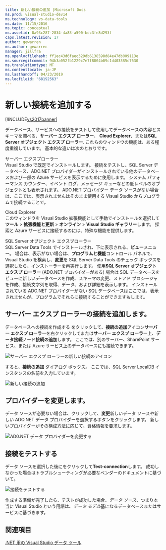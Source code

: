 ```yaml
---
title: 新しい接続の追加 |Microsoft Docs
ms.prod: visual-studio-dev14
ms.technology: vs-data-tools
ms.date: 11/15/2016
ms.topic: conceptual
ms.assetid: 8a93c287-2834-4a83-a590-bdc3fe8d293f
caps.latest.revision: 17
author: gewarren
ms.author: gewarren
manager: jillfra
ms.openlocfilehash: ff1ec43d6faec329db6138598d84e47db009113e
ms.sourcegitcommit: 94b3a052fb1229c7e7f8804b09c1d403385c7630
ms.translationtype: MT
ms.contentlocale: ja-JP
ms.lasthandoff: 04/23/2019
ms.locfileid: "68192563"
---
```

# <a name="add-new-connections"></a>新しい接続を追加する
[!INCLUDE[vs2017banner](../includes/vs2017banner.md)]

データベース、サービスへの接続をテストして使用してデータベースの内容とスキーマを調べる、**サーバー エクスプ ローラー**、 **Cloud Explorer**、または**SQL Server オブジェクト エクスプ ローラー**. これらのウィンドウの機能は、ある程度重複しています。 基本的な違いは次のとおりです。  
  
 サーバー エクスプローラー  
 Visual Studio で既定でインストールします。 接続をテストし、SQL Server データベース、ADO.NET プロバイダーがインストールされている他のデータベースおよび一部の Azure サービスを表示するために使用します。 システム パフォーマンス カウンター、イベント ログ、メッセージ キューなどの低レベルのオブジェクトとも表示されます。 ADO.NET プロバイダー データ ソースがない場合は、ここでは、表示されませんはそのまま使用する Visual Studio からプログラムで接続することで。  
  
 Cloud Explorer  
 このウィンドウを Visual Studio 拡張機能として手動でインストールを選択して**ツール** > **拡張機能と更新** > **オンライン** >  **Visual Studio ギャラリー**します。 探索と Azure サービスに接続するのには、特殊な機能を提供します。  
  
 SQL Server オブジェクト エクスプローラー  
 SQL Server Data Tools でインストールされ、下に表示される、**ビュー**メニュー。 場合は、表示がない場合は、**プログラムと機能**コントロール パネルで、Visual Studio を検索し、**変更**を SQL Server Data Tools のチェック ボックスを選択したら、インストーラーを再実行します。 使用**SQL Server オブジェクト エクスプ ローラー** (ADO.NET プロバイダーがある) 場合は SQL データベースをビューに新しいデータベースを作成、スキーマの変更、ストアド プロシージャを作成、接続文字列を取得、データ、および詳細を表示します。 インストールされている ADO.NET プロバイダーがない SQL データベースはここでは、表示されませんが、プログラムでそれらに接続することができますもします。  
  
## <a name="add-a-connection-in-server-explorer"></a>サーバー エクスプ ローラーの接続を追加します。  
 データベースへの接続を作成する をクリックして、**接続の追加**アイコン**サーバー エクスプ ローラー**を右クリックしてまたは**サーバー エクスプ ローラー**上、**データ接続**ノード**接続の追加**します。 ここでは、別のサーバー、SharePoint サービス、または Azure サービス上のデータベースにも接続できます。  
  
 ![サーバー エクスプ ローラーの新しい接続のアイコン](../data-tools/media/raddata-server-explorer-new-connection-icon.png "raddata サーバー エクスプ ローラーの新しい接続 アイコン")  
  
 すると、**接続の追加** ダイアログ ボックス。 ここでは、SQL Server LocalDB インスタンスの名前を入力しています。  
  
 ![新しい接続の追加](../data-tools/media/raddata-add-new-connection-dialog.png "raddata 新しい接続の追加ダイアログ")  
  
## <a name="change-the-provider"></a>プロバイダーを変更します。  
 データ ソースが必要ない場合は、クリックして、**変更**新しいデータ ソースや新しい ADO.NET データ プロバイダーを選択するボタンをクリックします。 新しいプロバイダーがその構成方法に応じて、資格情報を要求します。  
  
 ![AD0.NET データ プロバイダーを変更する](../data-tools/media/raddata-change-ad0-net-data-provider.png "raddata AD0.NET データ プロバイダーの変更")  
  
## <a name="test-the-connection"></a>接続をテストする  
 データ ソースを選択した後にをクリックして**Test-connection**します。 成功しなかった場合はトラブルシューティングが必要なベンダーのドキュメントに基づいて。  
  
 ![接続をテストする](../data-tools/media/raddata-test-connection.png "raddata 接続のテスト")  
  
 作成する準備が完了したら、テストが成功した場合、*データ ソース*、つまり本当に Visual Studio という用語は、*データ モデル*基になるデータベースまたはサービスに基づきます。  
  
## <a name="see-also"></a>関連項目  
 [.NET 用の Visual Studio データ ツール](../data-tools/visual-studio-data-tools-for-dotnet.md)
